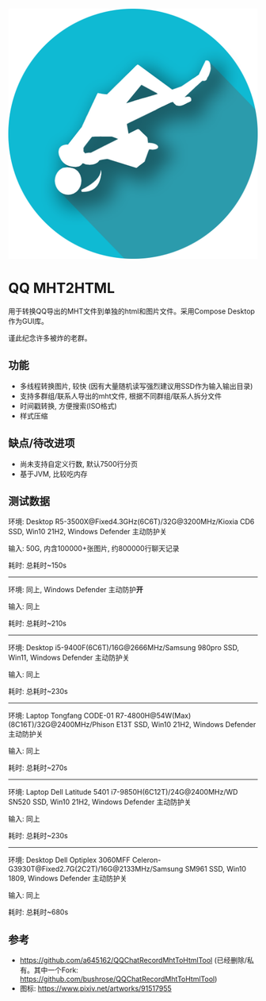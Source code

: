 ![](src/jvmMain/resources/drawables/qq-mht2html.png)

# QQ MHT2HTML

用于转换QQ导出的MHT文件到单独的html和图片文件。采用Compose Desktop作为GUI库。

谨此纪念许多被炸的老群。

## 功能

* 多线程转换图片, 较快 (因有大量随机读写强烈建议用SSD作为输入输出目录)
* 支持多群组/联系人导出的mht文件, 根据不同群组/联系人拆分文件
* 时间戳转换, 方便搜索(ISO格式)
* 样式压缩

## 缺点/待改进项

* 尚未支持自定义行数, 默认7500行分页
* 基于JVM, 比较吃内存

## 测试数据

环境: Desktop R5-3500X@<!-- -->Fixed4.3GHz(6C6T)/32G@<!-- -->3200MHz/Kioxia CD6 SSD, Win10 21H2, Windows Defender 主动防护关

输入: 50G, 内含100000+张图片, 约800000行聊天记录

耗时: 总耗时~150s

--------

环境: 同上, Windows Defender 主动防护**开**

输入: 同上

耗时: 总耗时~210s

--------

环境: Desktop i5-9400F(6C6T)/16G@<!-- -->2666MHz/Samsung 980pro SSD, Win11, Windows Defender 主动防护关

输入: 同上

耗时: 总耗时~230s

-----------

环境: Laptop Tongfang CODE-01 R7-4800H@<!-- -->54W(Max)(8C16T)/32G@<!-- -->2400MHz/Phison E13T SSD, Win10 21H2, Windows Defender 主动防护关

输入: 同上

耗时: 总耗时~270s

----------

环境: Laptop Dell Latitude 5401 i7-9850H(6C12T)/24G@<!-- -->2400MHz/WD SN520 SSD, Win10 21H2, Windows Defender 主动防护关

输入: 同上

耗时: 总耗时~230s

----------

环境: Desktop Dell Optiplex 3060MFF Celeron-G3930T@<!-- -->Fixed2.7G(2C2T)/16G@<!-- -->2133MHz/Samsung SM961 SSD, Win10 1809, Windows Defender 主动防护关

输入: 同上

耗时: 总耗时~680s

## 参考

* https://github.com/a645162/QQChatRecordMhtToHtmlTool (已经删除/私有。其中一个Fork: https://github.com/bushrose/QQChatRecordMhtToHtmlTool)
* 图标: https://www.pixiv.net/artworks/91517955
